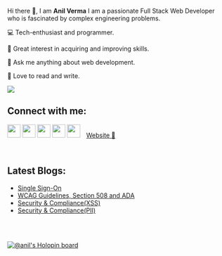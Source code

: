 Hi there 👋, I am **Anil Verma**
I am a passionate Full Stack Web Developer who is fascinated by complex engineering problems.

💻 Tech-enthusiast and programmer.

🚀 Great interest in acquiring and improving skills.

👥 Ask me anything about web development.

📖 Love to read and write.
 
 <div><img src="https://github-readme-stats.vercel.app/api/top-langs?username=anilvermaspeaks&layout=compact"/></div> 

## Connect with me:

<a href="mailto:anilcs240@gmail.com"  rel="noopener" style="text-decoration:none"><img height="30" src = "https://img.shields.io/badge/gmail-c14438?&style=for-the-badge&logo=gmail&logoColor=white"></a>  <a rel="noopener" target="_blank" href="https://twitter.com/anilvermaspeaks"><img height="30" src="https://img.shields.io/badge/twitter-%231DA1F2.svg?&style=for-the-badge&logo=twitter&logoColor=white"/></a>  <a rel="noopener" target="_blank" href="https://anilvermaspeaks.medium.com/"><img height="30" src="https://img.shields.io/badge/-Medium-000000.svg?&style=for-the-badge&logo=Medium&logoColor=white"/></a>  <a rel="noopener" href="https://www.linkedin.com/in/anilvermaspeaks/" target="_blank" ><img height="30" src="https://img.shields.io/badge/linkedin-blue.svg?&style=for-the-badge&logo=linkedin&logoColor=white" /></a>  <a  href="https://www.instagram.com/anilvermaspeaks/"  rel="noopener" target="_blank" ><img height="30" src="https://img.shields.io/badge/-Instagram-orange?&style=for-the-badge&logo=Instagram&logoColor=orange" /></a>
<a  href="https://anilvermaspeaks.in"  rel="noopener" target="_blank" style="margin-left:10px">Website 🚀</a>
  
 <br/>
 
 ## Latest Blogs:
<!-- BLOG-POST-LIST:START -->
- [Single Sign-On](https://blog.anilvermaspeaks.in/single-sign-on)
- [WCAG Guidelines, Section 508 and ADA](https://blog.anilvermaspeaks.in/wcag-guidelines-section-508-and-ada)
- [Security &amp; Compliance&lpar;XSS&rpar;](https://blog.anilvermaspeaks.in/security-compliancexss)
- [Security &amp; Compliance&lpar;PII&rpar;](https://blog.anilvermaspeaks.in/security-compliancepii)
<!-- BLOG-POST-LIST:END -->
       
  <br/>
  <br/>

[![@anil's Holopin board](https://holopin.io/api/user/board?user=anilvermaspeaks)](https://holopin.io/@anilvermaspeaks)

